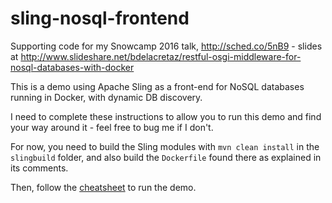 # sling-nosql-frontend

Supporting code for my Snowcamp 2016 talk, http://sched.co/5nB9 - slides at http://www.slideshare.net/bdelacretaz/restful-osgi-middleware-for-nosql-databases-with-docker

This is a demo using Apache Sling as a front-end for NoSQL databases running in Docker, with dynamic DB discovery.

I need to complete these instructions to allow you to run this demo and find your way around it - feel free to bug me if I don't.

For now, you need to build the Sling modules with `mvn clean install` in the `slingbuild` folder, and also build the `Dockerfile` found there as explained in its comments.

Then, follow the [cheatsheet](cheatsheet.md) to run the demo.
